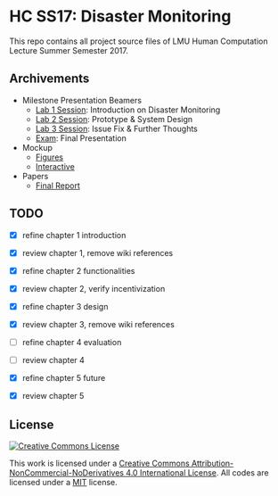# HC SS17: Disaster Monitoring

This repo contains all project source files of LMU Human Computation Lecture Summer Semester 2017.

## Archivements

- Milestone Presentation Beamers
  - [Lab 1 Session](beamers/lab1.pdf): Introduction on Disaster Monitoring
  - [Lab 2 Session](beamers/lab2.pdf): Prototype & System Design
  - [Lab 3 Session](beamers/lab3.pdf): Issue Fix & Further Thoughts
  - [Exam](beamers/exam.pdf): Final Presentation
- Mockup
  - [Figures](mockups)
  - [Interactive](https://projects.invisionapp.com/share/WQCKJRPJK#/screens/243555585_home-Page)
- Papers
  - [Final Report](report/hc_final_project_report_team_Hotpot.pdf)

## TODO

- [x] refine chapter 1 introduction
- [x] review chapter 1, remove wiki references

- [x] refine chapter 2 functionalities
- [x] review chapter 2, verify incentivization

- [x] refine chapter 3 design
- [x] review chapter 3, remove wiki references

- [ ] refine chapter 4 evaluation
- [ ] review chapter 4

- [x] refine chapter 5 future
- [x] review chapter 5

## License

<a rel="license" href="http://creativecommons.org/licenses/by-nc-nd/4.0/"><img alt="Creative Commons License" src="https://i.creativecommons.org/l/by-nc-nd/4.0/88x31.png" /></a>

This work is licensed under a <a rel="license" href="http://creativecommons.org/licenses/by-nc-nd/4.0/">Creative Commons Attribution-NonCommercial-NoDerivatives 4.0 International License</a>. All codes are licensed under a [MIT](LICENSE) license.

